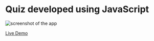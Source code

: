 # Quiz developed using JavaScript
 
![screenshot of the app](https://raw.githubusercontent.com/praveenorugantitech/praveenorugantitech-javascript-projects/master/praveenorugantitech-quiz/screenshot.PNG "Quiz")


[Live Demo](http://praveenorugantitech.github.io/praveenorugantitech-quiz-js/Demo/)


